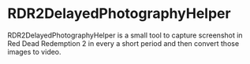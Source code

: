 # RDR2DelayedPhotographyHelper
RDR2DelayedPhotographyHelper is a small tool to capture screenshot in Red Dead Redemption 2 in every a short period and then convert those images to video.